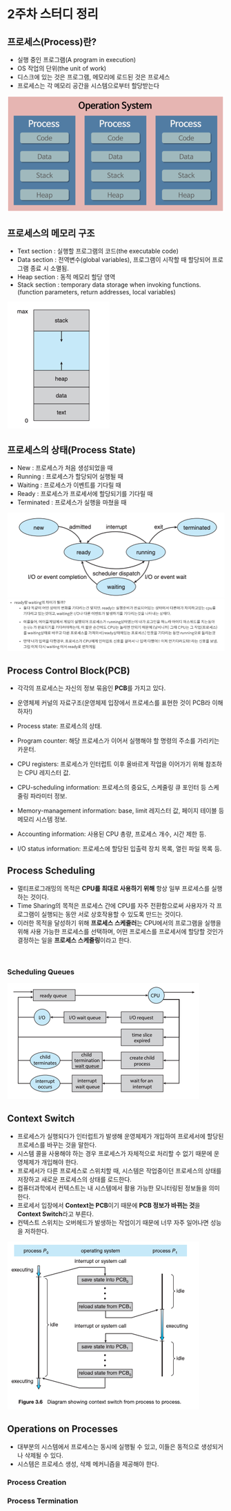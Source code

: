# 2주차 스터디 정리

## 프로세스(Process)란?
- 실행 중인 프로그램(A program in execution)
- OS 작업의 단위(the unit of work)
- 디스크에 있는 것은 프로그램, 메모리에 로드된 것은 프로세스
- 프로세스는 각 메모리 공간을 시스템으로부터 할당받는다
<img src="../img/os-week2-1.png"/>

## 프로세스의 메모리 구조
- Text section : 실행할 프로그램의 코드(the executable code)
- Data section : 전역변수(global variables), 프로그램이 시작할 때 할당되어 프로그램 종료 시 소멸됨.
- Heap section : 동적 메모리 할당 영역
- Stack section : temporary data storage when invoking functions. (function parameters, return addresses, local variables)
<img src="../img/os-week2-2.png"/>

## 프로세스의 상태(Process State)
- New : 프로세스가 처음 생성되었을 때
- Running : 프로세스가 할당되어 실행될 때
- Waiting : 프로세스가 이벤트를 기다릴 때
- Ready : 프로세스가 프로세서에 할당되기를 기다릴 때
- Terminated : 프로세스가 실행을 마쳤을 때
<img src="../img/os-week2-3.png"/>
<img src="../img/os-week2-4.png"/>

## Process Control Block(PCB)
- 각각의 프로세스는 자신의 정보 묶음인 **PCB**를 가지고 있다. 
- 운영체제 커널의 자료구조(운영체제 입장에서 프로세스를 표현한 것이 PCB라 이해하자!)

- Process state: 프로세스의 상태.
- Program counter: 해당 프로세스가 이어서 실행해야 할 명령의 주소를 가리키는 카운터.
- CPU registers: 프로세스가 인터럽트 이후 올바르게 작업을 이어가기 위해 참조하는 CPU 레지스터 값.
- CPU-scheduling information: 프로세스의 중요도, 스케줄링 큐 포인터 등 스케줄링 파라미터 정보.
- Memory-management information: base, limit 레지스터 값, 페이지 테이블 등 메모리 시스템 정보.
- Accounting information: 사용된 CPU 총량, 프로세스 개수, 시간 제한 등.
- I/O status information: 프로세스에 할당된 입출력 장치 목록, 열린 파일 목록 등.

## Process Scheduling
- 멀티프로그래밍의 목적은 **CPU를 최대로 사용하기 위해** 항상 일부 프로세스를 실행하는 것이다. 
- Time Sharing의 목적은 프로세스 간에 CPU를 자주 전환함으로써 사용자가 각 프로그램이 실행되는 동안 서로 상호작용할 수 있도록 만드는 것이다. 
- 이러한 목적을 달성하기 위해 **프로세스 스케줄러**는 CPU에서의 프로그램을 실행을 위해 사용 가능한 프로세스를 선택하며, 어떤 프로세스를 프로세서에 할당할 것인가 결정하는 일을 **프로세스 스케줄링**이라고 한다.
<br/>

### Scheduling Queues
<img src="../img/os-week2-5.png"/>

## Context Switch
- 프로세스가 실행되다가 인터럽트가 발생해 운영체제가 개입하여 프로세서에 할당된 프로세스를 바꾸는 것을 말한다. 
- 시스템 콜을 사용해야 하는 경우 프로세스가 자체적으로 처리할 수 없기 때문에 운영체제가 개입해야 한다. 
- 프로세서가 다른 프로세스로 스위치할 때, 시스템은 작업중이던 프로세스의 상태를 저장하고 새로운 프로세스의 상태를 로드한다. 
- 컴퓨터과학에서 컨텍스트는 내 시스템에서 활용 가능한 모니터링된 정보들을 의미한다. 
- 프로세서 입장에서 **Context는 PCB**이기 때문에 **PCB 정보가 바뀌는 것**을 **Context Switch**라고 부른다. 
- 컨텍스트 스위치는 오버헤드가 발생하는 작업이기 때문에 너무 자주 일어나면 성능을 저하한다.
<img src="../img/os-week2-6.png"/>

## Operations on Processes
- 대부분의 시스템에서 프로세스는 동시에 실행될 수 있고, 이들은 동적으로 생성되거나 삭제될 수 있다. 
- 시스템은 프로세스 생성, 삭제 메커니즘을 제공해야 한다.

### Process Creation

### Process Termination 


